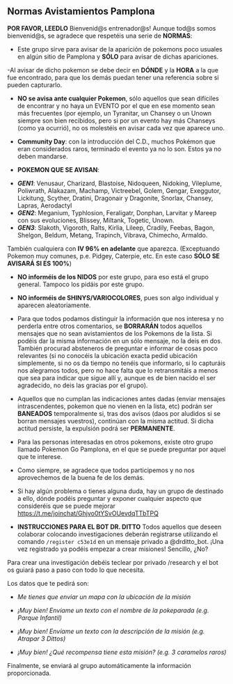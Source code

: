 ## Normas Avistamientos Pamplona

**POR FAVOR, LEEDLO**
Bienvenid@s entrenador@s!
Aunque tod@s somos bienvenid@s, se agradece que respetéis una serie de **NORMAS**:

- Este grupo sirve para avisar de la aparición de pokemons poco usuales en algún sitio de Pamplona y **SÓLO** para avisar de dichas apariciones.

-Al avisar de dicho pokemon se debe decir en **DÓNDE** y la **HORA** a la que fue encontrado, para que los demás puedan tener una referencia sobre si pueden capturarlo.

-  **NO se avisa ante cualquier Pokemon**, sólo aquellos que sean difíciles de encontrar y no haya un EVENTO por el que en ese momento sean más frecuentes (por ejemplo, un Tyranitar, un Chansey o un Unown siempre son bien recibidos, pero si por un evento hay más Chanseys (como ya ocurrió), no os molestéis en avisar cada vez que aparece uno.

- **Community Day**: con la introducción del C.D., muchos Pokémon que eran considerados raros, terminado el evento ya no lo son. Estos ya no deben mandarse. 

- **POKEMON QUE SE AVISAN**:
* ***GEN1***: Venusaur, Charizard, Blastoise, Nidoqueen, Nidoking, Vileplume, Poliwrath, Alakazam, Machamp, Victreebel, Golem, Gengar, Exeggutor, Lickitung, Scyther,  Dratini, Dragonair y Dragonite, Snorlax, Chansey, Lapras, Aerodactyl
* ***GEN2***: Meganium, Typhlosion, Feraligatr, Donphan, Larvitar y Mareep con sus evoluciones, Blissey,  Miltank, Togetic, Unown.
* ***GEN3***: Slakoth, Vigoroth, Ralts, Kirlia, Lileep, Cradily, Feebas, Bagon, Shelgon, Beldum, Metang, Trapinch, Vibrava, Chimecho, Armaldo.

También cualquiera con **IV 96% en adelante** que aparezca. (Exceptuando Pokemon muy comunes, p.e. Pidgey, Caterpie, etc. En este caso **SÓLO SE AVISARÁ SI ES 100%**)

- **NO informéis de los NIDOS** por este grupo, para eso está el grupo general. Tampoco los pidáis por este grupo.

- **NO informéis de SHINYS/VARIOCOLORES**, pues son algo individual y aparecen aleatoriamente.

- Para que todos podamos distinguir la información que nos interesa y no perderla entre otros comentarios, se **BORRARÁN** todos aquellos mensajes que no sean avistamientos de los Pokemons de la lista. Si podéis dar la misma información en un sólo mensaje, no la deis en dos. También procurad absteneros de preguntar e informar de cosas poco relevantes (si no conocéis la ubicación exacta pedid ubicación simplemente, si no os da tiempo no tenéis que informarlo, si lo capturáis nos alegramos todos, pero no hace falta que lo retransmitáis a menos que sea para indicar que sigue allí y, aunque es de bien nacido el ser agradecido, no deis las gracias por el grupo).

- Aquellos que no cumplan las indicaciones antes dadas (enviar mensajes intrascendentes, pokemon que no vienen en la lista, etc) podrán ser **BANEADOS** temporalmente si, tras dos avisos (daos por aludidos si se borran mensajes vuestros), continúan con la misma actitud. Si dicha actitud persiste, la expulsión podrá ser **PERMANENTE**.

- Para las personas interesadas en otros pokemons, existe otro grupo llamado Pokemon Go Pamplona, en el que se puede preguntar por aquel que te interese.

- Como siempre, se agradece que todos participemos y no nos aprovechemos de la buena fe de los demás.

- Si hay algún problema o tienes alguna duda, hay un grupo de destinado a ello, dónde podéis preguntar y exponer cualquier aspecto que consideréis que se puede mejorar https://t.me/joinchat/Ghjvo0tYSvOUevdqTTbTPQ 



* **INSTRUCCIONES PARA EL BOT DR. DITTO**
Todos aquellos que deseen colaborar colocando investigaciones deberán registrarse utilizando el comando `/register c53e1d` en un mensaje privado a @drditto_bot. ¡Una vez registrado ya podéis empezar a crear misiones! Sencillo, ¿No?

Para crear una investigación debéis teclear por privado /research y el bot os guiará paso a paso con todo lo que necesita.

Los datos que te pedirá son: 

-  *Me tienes que enviar un mapa con la ubicación de la misión*

-  *¡Muy bien! Envíame un texto con el nombre de la pokeparada (e.g. Parque Infantil)*

-  *¡Muy bien! Envíame un texto con la descripción de la misión (e.g. Atrapar 3 Dittos)*

-  *¡Muy bien! ¿Qué recompensa tiene esta misión? (e.g. 3 caramelos raros)*


Finalmente, se enviará al grupo automáticamente la información proporcionada.
